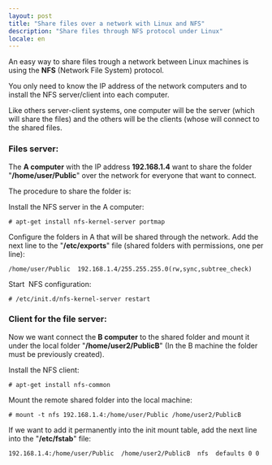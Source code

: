 ```yaml
---
layout: post
title: "Share files over a network with Linux and NFS"
description: "Share files through NFS protocol under Linux"
locale: en
---
```


An easy way to share files trough a network between Linux machines is using the **NFS** (Network File System) protocol.

 You only need to know the IP address of the network computers and to install the NFS server/client into each computer.

 Like others server-client systems, one computer will be the server (which will share the files) and the others will be the clients (whose will connect to the shared files.

### Files server:
The **A computer** with the IP address <strong>192.168.1.4</strong> want to share the folder "**/home/user/Public**" over the network for everyone that want to connect.

The procedure to share the folder is:

Install the NFS server in the A computer:


    # apt-get install nfs-kernel-server portmap

Configure the folders in A that will be shared through the network. Add the next line to the "**/etc/exports**" file (shared folders with permissions, one per line):


    /home/user/Public  192.168.1.4/255.255.255.0(rw,sync,subtree_check)

Start  NFS configuration:


    # /etc/init.d/nfs-kernel-server restart

### Client for the file server:
Now we want connect the **B computer** to the shared folder and mount it under the local folder "**/home/user2/PublicB**" (In the B machine the folder must be previously created).

Install the NFS client:


    # apt-get install nfs-common

Mount the remote shared folder into the local machine:


    # mount -t nfs 192.168.1.4:/home/user/Public /home/user2/PublicB


If we want to add it permanently into the init mount table, add the next line into the "**/etc/fstab**" file:


    192.168.1.4:/home/user/Public  /home/user2/PublicB  nfs  defaults 0 0



